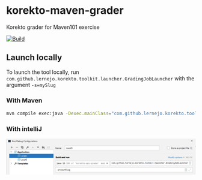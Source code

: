 # korekto-maven-grader
Korekto grader for Maven101 exercise

[![Build](https://github.com/lernejo/korekto-maven-grader/actions/workflows/build.yml/badge.svg)](https://github.com/lernejo/korekto-maven-grader/actions)

## Launch locally

To launch the tool locally, run `com.github.lernejo.korekto.toolkit.launcher.GradingJobLauncher` with the
argument `-s=mySlug`

### With Maven

```bash
mvn compile exec:java -Dexec.mainClass="com.github.lernejo.korekto.toolkit.launcher.GradingJobLauncher" -Dexec.args="-s=mySlug"
```

### With intelliJ

![Demo Run Configuration](https://raw.githubusercontent.com/lernejo/korekto-toolkit/main/docs/demo_run_configuration.png)
